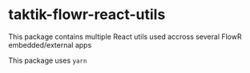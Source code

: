 # taktik-flowr-react-utils

This package contains multiple React utils used accross several FlowR embedded/external apps

This package uses `yarn`
